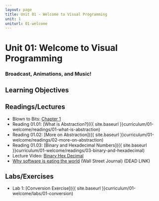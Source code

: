```yaml
---
layout: page
title: Unit 01 - Welcome to Visual Programming
unit: 1
uniturl: 01-welcome
---
```



Unit 01: Welcome to Visual Programming
======================================
### Broadcast, Animations, and Music! 


Learning Objectives
-------------------



Readings/Lectures
-----------------
 * Blown to Bits: [Chapter 1](http://www.bitsbook.com/wp-content/uploads/2008/12/chapter1.pdf)
 * Reading 01.01: [What is Abstraction?]({{ site.baseurl }}curriculum/01-welcome/readings/01-what-is-abstraction)
 * Reading 01.02: [More on Abstraction]({{ site.baseurl }}curriculum/01-welcome/readings/02-more-on-abstraction)
 * Reading 01.03: [Binary and Hexadecimal Numbers]({{ site.baseurl }}curriculum/01-welcome/readings/03-binary-and-hexadecimal)
 * Lecture Video: [Binary Hex Decimal](http://www.screencast.com/t/c2tp610y1tx6)
 * [Why software is eating the world](http://online.wsj.com/article/SB10001424053111903480904576512250915629460.html) (Wall Street Journal) (DEAD LINK)


Labs/Exercises
--------------
 * Lab 1: [Conversion Exercise]({{ site.baseurl }}curriculum/01-welcome/labs/01-conversion)


